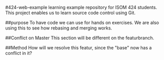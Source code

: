 #424-web-example
learning example repository for ISOM 424 students.
This project enables us to learn source code control using Git.

##purpose
To have code we can use for hands on exercises. We are also using this to see how rebasing and merging works.

##Conflict on Master
This section will be different on the featurbranch.

##Method
How will we resolve this featur, since the "base" now has a conflict in it?
